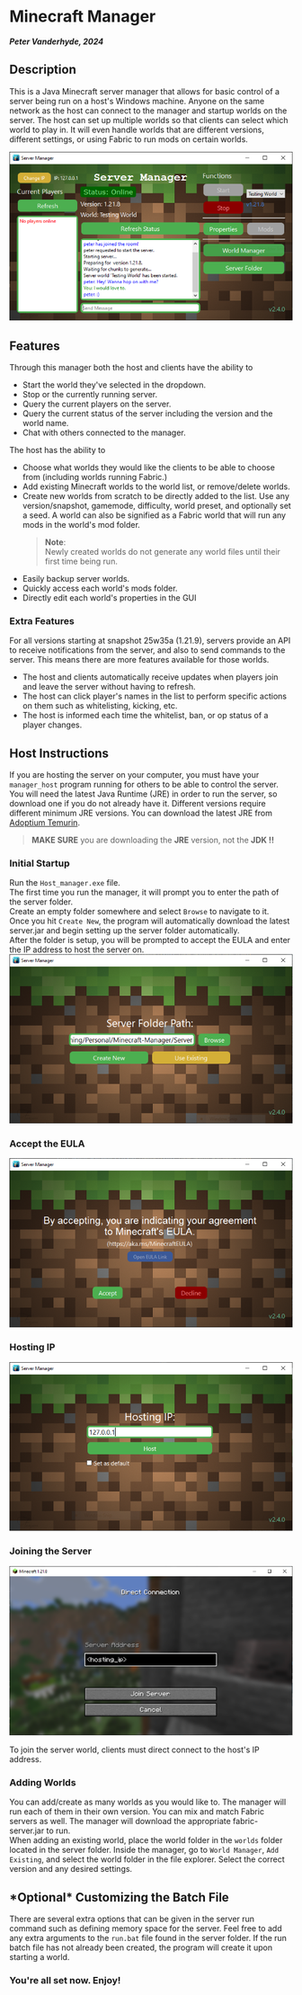 # Minecraft Manager
***Peter Vanderhyde, 2024***

## Description
This is a Java Minecraft server manager that allows for basic control of a server being run on a host's Windows machine. Anyone on the same network as the host can connect to the manager and startup worlds on the server. The host can set up multiple worlds so that clients can select which world to play in. It will even handle worlds that are different versions, different settings, or using Fabric to run mods on certain worlds.
  
![Manager Window](Images/window.png)

## Features
Through this manager both the host and clients have the ability to
- Start the world they've selected in the dropdown.
- Stop or the currently running server.
- Query the current players on the server.
- Query the current status of the server including the version and the world name.
- Chat with others connected to the manager.
  
The host has the ability to
- Choose what worlds they would like the clients to be able to choose from (including worlds running Fabric.)
- Add existing Minecraft worlds to the world list, or remove/delete worlds.
- Create new worlds from scratch to be directly added to the list. Use any version/snapshot, gamemode, difficulty, world preset, and optionally set a seed. A world can also be signified as a Fabric world that will run any mods in the world's mod folder.
  > **Note**:  
  Newly created worlds do not generate any world files until their first time being run.
- Easily backup server worlds.
- Quickly access each world's mods folder.
- Directly edit each world's properties in the GUI

### Extra Features
For all versions starting at snapshot 25w35a (1.21.9), servers provide an API to receive notifications from the server, and also to send commands to the server. This means there are more features available for those worlds.
- The host and clients automatically receive updates when players join and leave the server without having to refresh.
- The host can click player's names in the list to perform specific actions on them such as whitelisting, kicking, etc.
- The host is informed each time the whitelist, ban, or op status of a player changes.

## Host Instructions
If you are hosting the server on your computer, you must have your `manager_host` program running for others to be able to control the server. You will need the latest Java Runtime (JRE) in order to run the server, so download one if you do not already have it. Different versions require different minimum JRE versions. You can download the latest JRE from [Adoptium Temurin](https://www.adoptium.net/temurin/releases/).  
>**MAKE SURE** you are downloading the **JRE** version, not the **JDK !!**


### Initial Startup
Run the `Host_manager.exe` file.  
The first time you run the manager, it will prompt you to enter the path of the server folder.  
Create an empty folder somewhere and select `Browse` to navigate to it.  
Once you hit `Create New`, the program will automatically download the latest server.jar and begin setting up the server folder automatically.  
After the folder is setup, you will be prompted to accept the EULA and enter the IP address to host the server on.
![Server Path Prompt Image](Images/server_path.png)  

### Accept the EULA
![EULA Image](Images/eula.png)  
### Hosting IP
![IP Prompt Image](Images/ip.png)  

### Joining the Server
![Joining Image](Images/joining.PNG)  
  
To join the server world, clients must direct connect to the host's IP address.
  
### Adding Worlds
You can add/create as many worlds as you would like to. The manager will run each of them in their own version. You can mix and match Fabric servers as well. The manager will download the appropriate fabric-server.jar to run.  
When adding an existing world, place the world folder in the `worlds` folder located in the server folder. Inside the manager, go to `World Manager`, `Add Existing`, and select the world folder in the file explorer. Select the correct version and any desired settings.

## **\*Optional\* Customizing the Batch File**  
There are several extra options that can be given in the server run command such as defining memory space for the server. Feel free to add any extra arguments to the `run.bat` file found in the server folder. If the run batch file has not already been created, the program will create it upon starting a world. 

### You're all set now. Enjoy!
